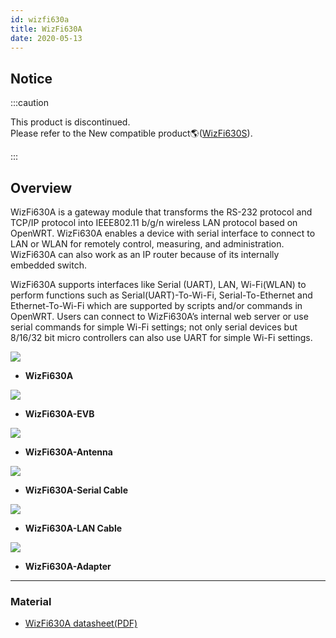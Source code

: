 ```yaml
---
id: wizfi630a
title: WizFi630A
date: 2020-05-13
---
```


## Notice

:::caution

This product is discontinued.  
Please refer to the New compatible product🌎([WizFi630S](./../WizFi630S/WizFi630S.md)).

:::

## Overview

WizFi630A is a gateway module that transforms the RS-232 protocol and
TCP/IP protocol into IEEE802.11 b/g/n wireless LAN protocol based on
OpenWRT. WizFi630A enables a device with serial interface to connect to
LAN or WLAN for remotely control, measuring, and administration.
WizFi630A can also work as an IP router because of its internally
embedded switch.  
  
WizFi630A supports interfaces like Serial (UART), LAN, Wi-Fi(WLAN) to
perform functions such as Serial(UART)-To-Wi-Fi, Serial-To-Ethernet and
Ethernet-To-Wi-Fi which are supported by scripts and/or commands in
OpenWRT. Users can connect to WizFi630A’s internal web server or use
serial commands for simple Wi-Fi settings; not only serial devices but
8/16/32 bit micro controllers can also use UART for simple Wi-Fi
settings.  
  
 ![](https://d3cmhcsnvv7jc.cloudfront.net/docs/img/products/wizfi630a/wizfi630a0.png)

  - **WizFi630A**

 ![](https://d3cmhcsnvv7jc.cloudfront.net/docs/img/products/wizfi630a/wizfi630a01.png)

  - **WizFi630A-EVB**

![](https://d3cmhcsnvv7jc.cloudfront.net/docs/img/products/wizfi630a/wizfi630a02.png)

  - **WizFi630A-Antenna**

![](https://d3cmhcsnvv7jc.cloudfront.net/docs/img/products/wizfi630a/wizfi630a03.png)

  - **WizFi630A-Serial Cable**

![](https://d3cmhcsnvv7jc.cloudfront.net/docs/img/products/wizfi630a/wizfi630a04.png)

  - **WizFi630A-LAN Cable**

![](https://d3cmhcsnvv7jc.cloudfront.net/docs/img/products/wizfi630a/wizfi630a05.png)

  - **WizFi630A-Adapter**
  
----  

### Material

  - <a href="https://d3cmhcsnvv7jc.cloudfront.net/docs/img/products/wizfi630a/wizfi630a_datasheet_en_v1_2_1_.pdf" target="_blank">WizFi630A datasheet(PDF)</a>
